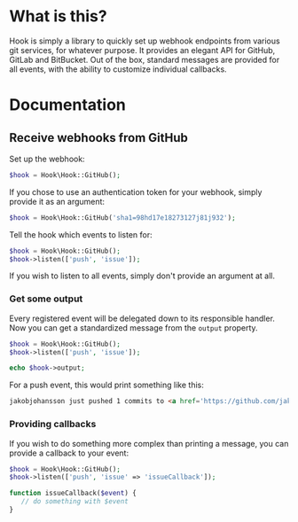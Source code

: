 # What is this?
Hook is simply a library to quickly set up webhook endpoints from various git services, for whatever purpose. It provides an elegant API for GitHub, GitLab and BitBucket. Out of the box, standard messages are provided for all events, with the ability to customize individual callbacks.

# Documentation
## Receive webhooks from GitHub
Set up the webhook:
```php
$hook = Hook\Hook::GitHub();
```
If you chose to use an authentication token for your webhook, simply provide it as an argument:
```php
$hook = Hook\Hook::GitHub('sha1=98hd17e18273127j81j932');
```
Tell the hook which events to listen for:
```php
$hook = Hook\Hook::GitHub();
$hook->listen(['push', 'issue']);
```
If you wish to listen to all events, simply don't provide an argument at all.

### Get some output
Every registered event will be delegated down to its responsible handler. Now you can get a standardized message from the `output` property.
```php
$hook = Hook\Hook::GitHub();
$hook->listen(['push', 'issue']);

echo $hook->output;
```
For a push event, this would print something like this:
```html
jakobjohansson just pushed 1 commits to <a href='https://github.com/jakobjohansson/hook/compare/39d5ea25f9fb...4891054ffb83'>jakobjohansson/hook</a>.
 ```
 
 ### Providing callbacks
 If you wish to do something more complex than printing a message, you can provide a callback to your event:
 ```php
$hook = Hook\Hook::GitHub();
$hook->listen(['push', 'issue' => 'issueCallback']);

function issueCallback($event) {
    // do something with $event
}
```
